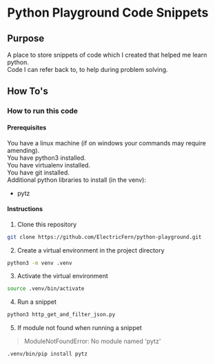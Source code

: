 # Python Playground Code Snippets

## Purpose
A place to store snippets of code which I created that helped me learn python.  
Code I can refer back to, to help during problem solving.

## How To's

### How to run this code

#### Prerequisites
You have a linux machine (if on windows your commands may require amending).  
You have python3 installed.  
You have virtualenv installed.  
You have git installed.  
Additional python libraries to install (in the venv):
- pytz

#### Instructions

1. Clone this repository
```sh
git clone https://github.com/ElectricFern/python-playground.git
```
2. Create a virtual environment in the project directory
```sh
python3 -m venv .venv
```
3. Activate the virtual environment
```sh
source .venv/bin/activate
```
4. Run a snippet
```sh
python3 http_get_and_filter_json.py
```
5. If module not found when running a snippet

> ModuleNotFoundError: No module named 'pytz'
```sh
.venv/bin/pip install pytz
```